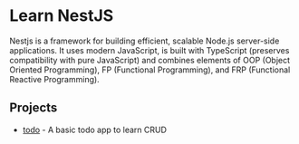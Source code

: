 # Learn NestJS

Nestjs is a framework for building efficient, scalable Node.js server-side applications. It uses modern JavaScript, is built with TypeScript (preserves compatibility with pure JavaScript) and combines elements of OOP (Object Oriented Programming), FP (Functional Programming), and FRP (Functional Reactive Programming).

## Projects

- [todo](./todo) - A basic todo app to learn CRUD
